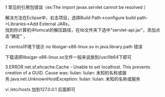 1 常见的引用包错误（ex:The import javax.servlet cannot be resolved ）    

解决方法在Eclipse中，右击项目，选择Build Path->configure build path->Libraries->Add External JARs，    
找到你计算机中tomcat的解压路径，在lib文件夹下选中"servlet-api.jar"，添加点击“确定”  ，

2 centos环境下提示 no libsigar-x86-linux.so in java.library.path 错误

下载请把libsigar-x86-linux.so文件一般来说放到/usr/lib64下即可

3  ERROR net.sf.ehcache.Cache - Unable to set localhost. This prevents creation of a GUID. Cause was: liulan: liulan: 未知的名称或服务.java.net.UnknownHostException: liulan: liulan: 未知的名称或服务

vi /etc/hosts 加到127.0.0.1 后面即可
